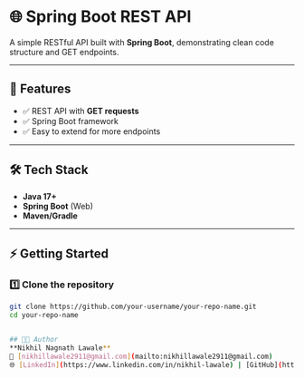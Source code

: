 # 🌐 Spring Boot REST API 

A simple RESTful API built with **Spring Boot**, demonstrating clean code structure and GET endpoints.

---

## 📌 Features
- ✅ REST API with **GET requests**  
- ✅ Spring Boot framework  
- ✅ Easy to extend for more endpoints  

---

## 🛠️ Tech Stack
- **Java 17+**  
- **Spring Boot** (Web)  
- **Maven/Gradle**  

---

## ⚡ Getting Started

### 1️⃣ Clone the repository
```bash
git clone https://github.com/your-username/your-repo-name.git
cd your-repo-name


## 👨‍💻 Author
**Nikhil Nagnath Lawale**  
📧 [nikhillawale2911@gmail.com](mailto:nikhillawale2911@gmail.com)  
🌐 [LinkedIn](https://www.linkedin.com/in/nikhil-lawale) | [GitHub](https://github.com/Nikhillawale07)

